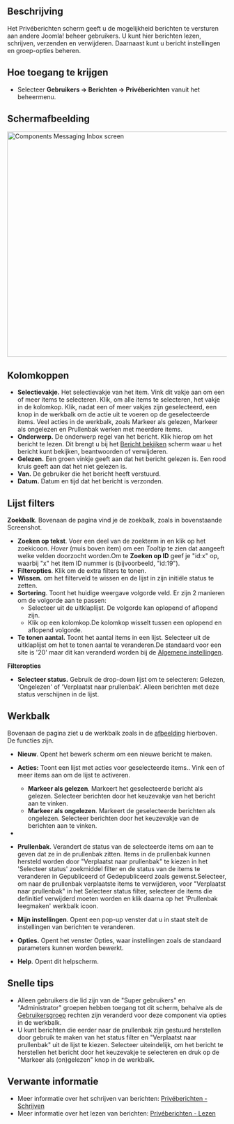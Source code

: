 <!-- Filename: Help4.x:Private_Messages / Display title: Privéberichten -->

## Beschrijving

Het Privéberichten scherm geeft u de mogelijkheid berichten te versturen
aan andere Joomla! beheer gebruikers. U kunt hier berichten lezen,
schrijven, verzenden en verwijderen. Daarnaast kunt u bericht
instellingen en groep-opties beheren.

## Hoe toegang te krijgen

  - Selecteer **Gebruikers → Berichten → Privéberichten** vanuit
    het beheermenu.

## Schermafbeelding

<img
src="https://docs.joomla.org/images/thumb/b/bd/Help-4x-Components-Messaging-Inbox-screen-nl.png/800px-Help-4x-Components-Messaging-Inbox-screen-nl.png"
decoding="async"
srcset="https://docs.joomla.org/images/b/bd/Help-4x-Components-Messaging-Inbox-screen-nl.png 1.5x"
data-file-width="1142" data-file-height="737" width="800" height="516"
alt="Components Messaging Inbox screen" />

## Kolomkoppen

- **Selectievakje.** Het selectievakje van het item. Vink dit vakje aan
  om een of meer items te selecteren. Klik, om alle items te selecteren,
  het vakje in de kolomkop. Klik, nadat een of meer vakjes zijn
  geselecteerd, een knop in de werkbalk om de actie uit te voeren op de
  geselecteerde items. Veel acties in de werkbalk, zoals Markeer als
  gelezen, Markeer als ongelezen en Prullenbak werken met meerdere
  items.
- **Onderwerp.** De onderwerp regel van het bericht. Klik hierop om het
  bericht te lezen. Dit brengt u bij het [Bericht
  bekijken](https://docs.joomla.org/Help4.x:Private_Messages:_Read/nl "Help4.x:Private Messages: Read/nl")
  scherm waar u het bericht kunt bekijken, beantwoorden of verwijderen.
- **Gelezen.** Een groen vinkje geeft aan dat het bericht gelezen is.
  Een rood kruis geeft aan dat het niet gelezen is.
- **Van.** De gebruiker die het bericht heeft verstuurd.
- **Datum.** Datum en tijd dat het bericht is verzonden.

## Lijst filters

**Zoekbalk**. Bovenaan de pagina vind je de zoekbalk, zoals in
bovenstaande Screenshot.

- **Zoeken op tekst**. Voer een deel van de zoekterm in en klik op het
  zoekicoon. *Hover* (muis boven item) om een *Tooltip* te zien dat
  aangeeft welke velden doorzocht worden.Om te **Zoeken op ID** geef je
  "id:x" op, waarbij "x" het item ID nummer is (bijvoorbeeld, "id:19").
- **Filteropties**. Klik om de extra filters te tonen.
- **Wissen.** om het filterveld te wissen en de lijst in zijn initiële
  status te zetten.
- **Sortering**. Toont het huidige weergave volgorde veld. Er zijn 2
  manieren om de volgorde aan te passen:
  - Selecteer uit de uitklaplijst. De volgorde kan oplopend of aflopend
    zijn.
  - Klik op een kolomkop.De kolomkop wisselt tussen een oplopend en
    aflopend volgorde.
- **Te tonen aantal.** Toont het aantal items in een lijst. Selecteer
  uit de uitklaplijst om het te tonen aantal te veranderen.De standaard
  voor een site is '20' maar dit kan veranderd worden bij de [Algemene
  instellingen](https://docs.joomla.org/Help4.x:Site_Global_Configuration/nl#defaultlistlimit "Help4.x:Site Global Configuration/nl").

**Filteropties**

- **Selecteer status.** Gebruik de drop-down lijst om te selecteren:
  Gelezen, 'Ongelezen' of 'Verplaatst naar prullenbak'. Alleen berichten
  met deze status verschijnen in de lijst.

## Werkbalk

Bovenaan de pagina ziet u de werkbalk zoals in de
[afbeelding](#Schermafbeelding) hierboven. De functies zijn.

- **Nieuw**. Opent het bewerk scherm om een nieuwe bericht te maken.
- **Acties:** Toont een lijst met acties voor geselecteerde items.. Vink
  een of meer items aan om de lijst te activeren.
  - **Markeer als gelezen**. Markeert het geselecteerde bericht als
    gelezen. Selecteer berichten door het keuzevakje van het bericht aan
    te vinken.
  - **Markeer als ongelezen**. Markeert de geselecteerde berichten als
    ongelezen. Selecteer berichten door het keuzevakje van de berichten
    aan te vinken.
-
- **Prullenbak**. Verandert de status van de selecteerde items om aan te
  geven dat ze in de prullenbak zitten. Items in de prullenbak kunnen
  hersteld worden door "Verplaatst naar prullenbak" te kiezen in het
  'Selecteer status' zoekmiddel filter en de status van de items te
  veranderen in Gepubliceerd of Gedepubliceerd zoals gewenst.Selecteer,
  om naar de prullenbak verplaatste items te verwijderen, voor
  "Verplaatst naar prullenbak" in het Selecteer status filter, selecteer
  de items die definitief verwijderd moeten worden en klik daarna op het
  'Prullenbak leegmaken' werkbalk icoon.
- **Mijn instellingen**. Opent een pop-up venster dat u in staat stelt
  de instellingen van berichten te veranderen.


- **Opties.** Opent het venster Opties, waar instellingen zoals de
  standaard parameters kunnen worden bewerkt.
- **Help**. Opent dit helpscherm.

## Snelle tips

- Alleen gebruikers die lid zijn van de "Super gebruikers" en
  "Administrator" groepen hebben toegang tot dit scherm, behalve als de
  <a href="https://docs.joomla.org/Help4.x:Users_Groups/nl"
  class="mw-redirect" title="Help4.x:Users Groups/nl">Gebruikersgroep</a>
  rechten zijn veranderd voor deze component via opties in de werkbalk.
- U kunt berichten die eerder naar de prullenbak zijn gestuurd
  herstellen door gebruik te maken van het status filter en "Verplaatst
  naar prullenbak" uit de lijst te kiezen. Selecteer uiteindelijk, om
  het bericht te herstellen het bericht door het keuzevakje te
  selecteren en druk op de "Markeer als (on)gelezen" knop in de
  werkbalk.

## Verwante informatie

- Meer informatie over het schrijven van berichten: [Privéberichten -
  Schrijven](https://docs.joomla.org/Help4.x:Private_Messages:_Write/nl "Help4.x:Private Messages: Write/nl")
- Meer informatie over het lezen van berichten: [Privéberichten -
  Lezen](https://docs.joomla.org/Help4.x:Private_Messages:_Read/nl "Help4.x:Private Messages: Read/nl")
